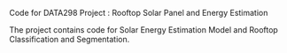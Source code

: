Code for DATA298 Project : Rooftop Solar Panel and Energy Estimation

The project contains code for Solar Energy Estimation Model and Rooftop Classification and Segmentation. 

